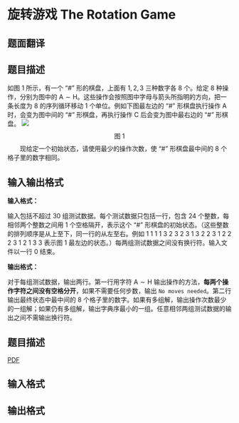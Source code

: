 # 旋转游戏 The Rotation Game

## 题面翻译

## 题目描述
如图 $1$ 所示，有一个 “#” 形的棋盘，上面有 $1,2,3$ 三种数字各 $8$ 个。给定 $8$ 种操作，分别为图中的 $\text{A}\sim \text{H}$。这些操作会按照图中字母与箭头所指明的方向，把一条长度为 $8$ 的序列循环移动 $1$ 个单位。例如下图最左边的 “#” 形棋盘执行操作 $\text{A}$ 时，会变为图中间的 “#” 形棋盘，再执行操作 $\text{C}$ 后会变为图中最右边的 “#” 形棋盘。
![](https://cdn.luogu.org/upload/pic/40731.png)
$$\text{图 1}$$
　　现给定一个初始状态，请使用最少的操作次数，使 “#” 形棋盘最中间的 $8$ 个格子里的数字相同。
## 输入输出格式
**输入格式：**

输入包括不超过 $30$ 组测试数据。每个测试数据只包括一行，包含 $24$ 个整数，每相邻两个整数之间用 $1$ 个空格隔开，表示这个 “#” 形棋盘的初始状态。（这些整数的排列顺序是从上至下，同一行的从左至右。例如 $\text{1 1 1 1 3 2 3 2 3 1 3 2 2 3 1 2 2 2 3 1 2 1 3 3}$ 表示图 $1$ 最左边的状态。）每两组测试数据之间没有换行符。输入文件以一行 $0$ 结束。

**输出格式：**

对于每组测试数据，输出两行。第一行用字符 $\text{A}\sim \text{H}$ 输出操作的方法，**每两个操作字符之间没有空格分开**，如果不需要任何步数，输出 `No moves needed`。第二行输出最终状态中最中间的 $8$ 个格子里的数字。如果有多组解，输出操作次数最少的一组解；如果仍有多组解，输出字典序最小的一组。任意相邻两组测试数据的输出之间不需输出换行符。

## 题目描述

[problemUrl]: https://uva.onlinejudge.org/index.php?option=com_onlinejudge&Itemid=8&category=446&page=show_problem&problem=4089

[PDF](https://uva.onlinejudge.org/external/13/p1343.pdf)

## 输入格式

## 输出格式